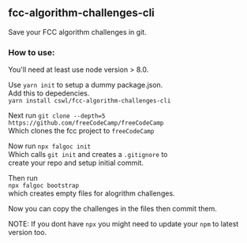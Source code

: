 ## fcc-algorithm-challenges-cli

Save your FCC algorithm challenges in git.

### How to use:
You'll need at least use node version > 8.0.

Use `yarn init` to setup a dummy package.json.  
Add this  to depedencies.  
`yarn install cswl/fcc-algorithm-challenges-cli`

Next run
`git clone --depth=5 https://github.com/freeCodeCamp/freeCodeCamp`  
Which clones the fcc project to `freeCodeCamp`

Now run
`npx falgoc init`  
Which calls `git init` and creates a `.gitignore` to  
create your repo and setup initial commit.

Then run  
`npx falgoc bootstrap`  
which creates empty files for alogrithm challenges.

Now you can copy the challenges in the files then commit them.

NOTE: If you dont have `npx` you might need to update your `npm` to latest version too.


